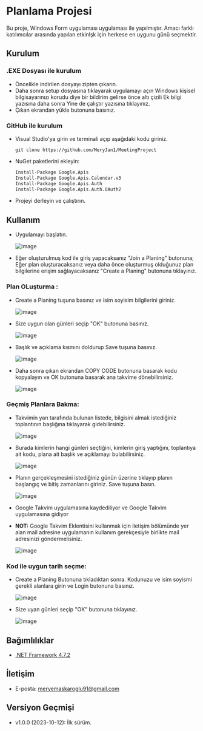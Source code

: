 # Planlama Projesi

Bu proje, Windows Form uygulaması uygulaması ile yapılmıştır. Amacı farklı katılımcılar arasında yapılan etkinlşk için herkese en uygunu günü seçmektir.


## Kurulum

### .EXE Dosyası ile kurulum

-   Öncelikle indirilen dosyayı zipten çıkarın.
-   Daha sonra setup dosyasına tıklayarak uygulamayı açın Windows kişisel bilgisayarınızı korudu diye bir bildirim gelirse önce altı çizili Ek bilgi yazısına daha sonra Yine de çalıştır yazısına tıklayınız.
-   Çıkan ekrandan yükle butonuna basınız.


### GitHub ile kurulum

- Visual Studio'ya girin ve terminali açıp aşağıdaki kodu giriniz.
  
  ```Terminal
  git clone https://github.com/MeryJan1/MeetingProject
    ```
  
- NuGet paketlerini ekleyin:
  
  ```bash
  Install-Package Google.Apis
  Install-Package Google.Apis.Calendar.v3
  Install-Package Google.Apis.Auth
  Install-Package Google.Apis.Auth.OAuth2
    ```  
- Projeyi derleyin ve çalıştırın.


## Kullanım

- Uygulamayı başlatın.
  
  ![image](https://github.com/MeryJan1/MeetingProject/assets/125815842/4c3a4ea7-bfff-4cd6-a2ee-da7219cfceec)

- Eğer oluşturulmuş kod ile giriş yapacaksanız "Join a Planing" butonuna; Eğer plan oluşturacaksanız veya daha önce oluşturmuş olduğunuz plan bilgilerine erişim sağlayacaksanız "Create a Planing" butonuna tıklayınız.
 
### Plan OLuşturma :

- Create a Planing tuşuna basınız ve isim soyisim bilgilerini giriniz.
  
  ![image](https://github.com/MeryJan1/MeetingProject/assets/125815842/edb242c7-c8eb-456f-b1ad-8a86c0f7c9e3)

- Size uygun olan günleri seçip "OK" butonuna basınız.
  
  ![image](https://github.com/MeryJan1/MeetingProject/assets/125815842/33d9490e-1726-46f0-ae8b-a28eb42fbd18)

- Başlık ve açıklama kısmını doldurup Save tuşuna basınız.
  
  ![image](https://github.com/MeryJan1/MeetingProject/assets/125815842/dc4c2f71-9200-4602-a20e-f527ff0dcfb6)

- Daha sonra çıkan ekrandan COPY CODE butonuna basarak kodu kopyalayın ve OK butonuna basarak ana takvime dönebilirsiniz.
  
  ![image](https://github.com/MeryJan1/MeetingProject/assets/125815842/fff01bb5-9eb5-4798-8d06-0362d0a7c6ff)

### Geçmiş Planlara Bakma:

- Takvimin yan tarafında bulunan listede, bilgisini almak istediğiniz toplantının başlığına tıklayarak gidebilirsiniz.
  
  ![image](https://github.com/MeryJan1/MeetingProject/assets/125815842/268125b9-3a54-464f-b59b-b833c26c0944)

- Burada kimlerin hangi günleri seçtiğini, kimlerin giriş yaptığını, toplantıya ait kodu, plana ait başlık ve açıklamayı bulabilirsiniz.
  
  ![image](https://github.com/MeryJan1/MeetingProject/assets/125815842/0407fc17-ffda-4729-85da-cc26af0a9101)

- Planın gerçekleşmesini istediğiniz günün üzerine tıklayıp planın başlangıç ve bitiş zamanlarını giriniz. Save tuşuna basın.
  
  ![image](https://github.com/MeryJan1/MeetingProject/assets/125815842/8f1679b5-3e7e-48a4-80c4-1078c5447988)

- Google Takvim uygulamasına kaydediliyor ve Google Takvim uygulamasına gidiyor
- **NOT:** Google Takvim Eklentisini kullanmak için iletişim bölümünde yer alan mail adresine uygulamanın kullanım gerekçesiyle birlikte mail adresinizi göndermelisiniz.

  ![image](https://github.com/MeryJan1/MeetingProject/assets/125815842/0ddcfb1a-4ab0-4e2a-8f1e-aedfdf7828b7)

### Kod ile uygun tarih seçme:

- Create a Planing Butonuna tıkladıktan sonra. Kodunuzu ve isim soyismi gerekli alanlara girin ve Login butonuna basınız.
  
  ![image](https://github.com/MeryJan1/MeetingProject/assets/125815842/7ac4dcad-d5ec-408f-90c6-5cf29f53f6f9)

- Size uyan günleri seçip "OK" butonuna tıklayınız.
  
  ![image](https://github.com/MeryJan1/MeetingProject/assets/125815842/0371ecd5-7a70-4638-b0a1-935e60b54e2c)


## Bağımlılıklar

- [.NET Framework 4.7.2](https://dotnet.microsoft.com/download/dotnet-framework/net472)


## İletişim

- E-posta: [meryemaskaroglu91@gmail.com](mailto:meryemaskaroglu91@gmail.com)


## Versiyon Geçmişi

- v1.0.0 (2023-10-12): İlk sürüm.

